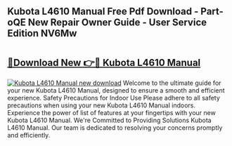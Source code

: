 ## Kubota L4610 Manual Free Pdf Download - Part-oQE New Repair Owner Guide - User Service Edition NV6Mw

# <h2><a href="http://bc89240.oget.top/?id=Kubota+L4610+Manual">🔗Download New 👉🔴 Kubota L4610 Manual</a></h2>

[![Kubota L4610 Manual new download](https://i.imgur.com/5g1atiW.png)](http://bc89240.oget.top/?id=Kubota+L4610+Manual)
Welcome to the ultimate guide for your new Kubota L4610 Manual, designed to ensure a smooth and efficient experience. Safety Precautions for Indoor Use Please adhere to all safety precautions when using your new Kubota L4610 Manual indoors. Experience the power of list of features at your fingertips with your new Kubota L4610 Manual. We're Committed to Providing Solutions Kubota L4610 Manual. Our team is dedicated to resolving your concerns promptly and efficiently.
